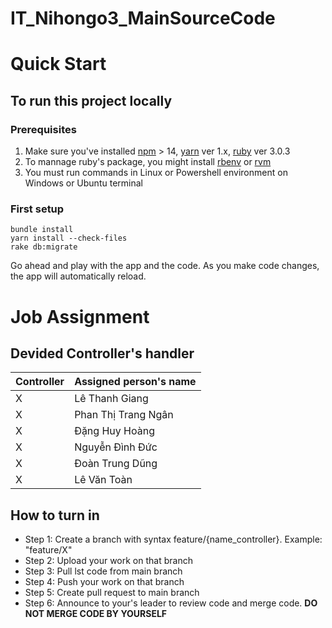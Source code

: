 # IT_Nihongo3_MainSourceCode

# Quick Start

## To run this project locally

### Prerequisites
1. Make sure you've installed [npm] > 14, [yarn] ver 1.x, [ruby] ver 3.0.3
2. To mannage ruby's package, you might install [rbenv] or [rvm]
2. You must run commands in Linux or Powershell environment on Windows or Ubuntu terminal

### First setup
```
bundle install
yarn install --check-files
rake db:migrate
```

Go ahead and play with the app and the code. As you make code changes, the app will automatically reload.

# Job Assignment

## Devided Controller's handler

| Controller        | Assigned person's name  |
| :---            |    :---                 |
| X       | Lê Thanh Giang            |
| X       | Phan Thị Trang Ngân     |
| X     | Đặng Huy Hoàng          |
| X     | Nguyễn Đình Đức          |
| X     | Đoàn Trung Dũng          |
| X     | Lê Văn Toàn          |

## How to turn in
- Step 1: Create a branch with syntax feature/{name_controller}. Example: "feature/X"
- Step 2: Upload your work on that branch
- Step 3: Pull lst code from main branch 
- Step 4: Push your work on that branch
- Step 5: Create pull request to main branch
- Step 6: Announce to your's leader to review code and merge code. **DO NOT MERGE CODE BY YOURSELF**


[npm]: https://www.npmjs.com/
[yarn]: https://yarnpkg.com/
[ruby]: https://rubyinstaller.org/
[rbenv]: https://github.com/rbenv/rbenv
[rvm]: https://rvm.io/rvm/install

